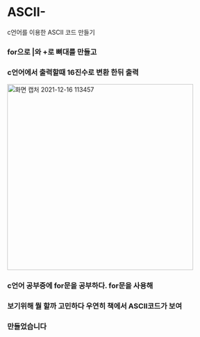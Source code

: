 # ASCII-
c언어를 이용한 ASCII 코드 만들기
 
### for으로 |와 +로  뼈대를 만들고 
### c언어에서 출력할때 16진수로 변환 한뒤 출력

<img width="428" alt="화면 캡처 2021-12-16 113457" src="https://user-images.githubusercontent.com/93520535/146297504-ea8ff17b-a7d7-47e5-a1ca-6606d0e1bc48.png">

### c언어 공부중에 for문을 공부하다. for문을 사용해 
### 보기위해 뭘 할까 고민하다 우연히 책에서 ASCII코드가 보여 
### 만들었습니다
